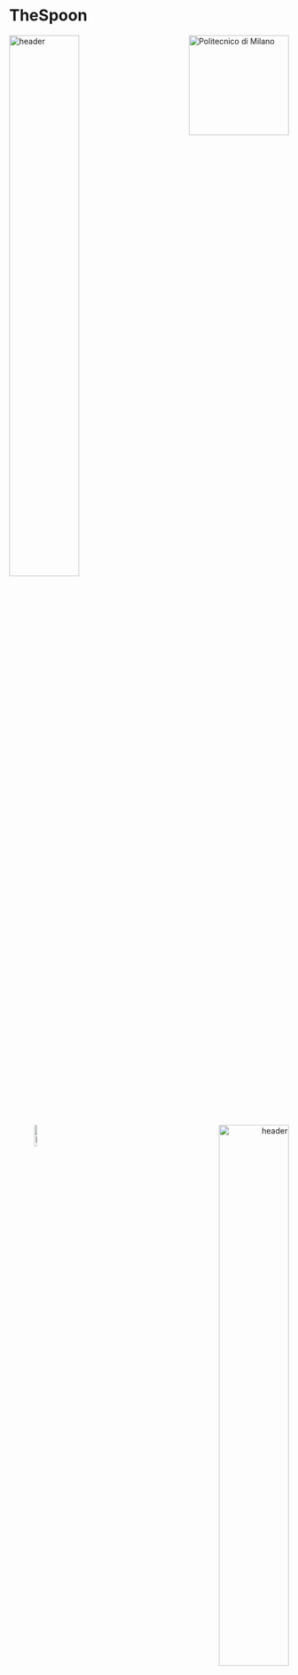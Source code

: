 # TheSpoon
<p align="left">
  <img width="50%" src="https://www.architetti.com/wp-content/uploads/2017/03/polimi-1.jpg" alt="header" />
  <img src="https://i.imgur.com/mPb3Qbd.gif" width="180" alt="Politecnico di Milano" align="right"/>
</p>
<p align="right">
  <img width="10%" src="https://upload.wikimedia.org/wikipedia/en/2/27/Fakultet_elektrotehnike_i_ra%C4%8Dunarstva%2C_Sveu%C4%8Dili%C5%A1te_u_Zagrebu_%28logo%29.jpg" alt="header" align ="left"/>
  <img width="50%" src="http://2018.mia-journal.com/wp-content/uploads/2017/11/fer1.jpg" alt="header" />
</p>

## Description
Repository of the project developed for the "Distributed Software Development" course, part of the Master of Science in Computer Science and Engineering and shared by Politecnico di Milano (POLIMI), Mälardalen University and Fakultet elektrotehnike i računarstva (Faculty of electrical engineering and computing) (FER). The group is formed by 10 students: 6 from Politecnico di Milano and 4 from Fakultet elektrotehnike i računarstva.

This course aims at assessing the students' ability to design and implement a complex software system by working togheter from different places in the world (some students are from POLIMI, which is in Milan (Italy), some others are from FER, which is in Zagreb (Croatia)). The requirements were given by a customer, which was a Senior developer in Deloitte Digital, so another assessed ability was being able to constantly contact him and satisfy his requests. The working framework used is SCRUM, so the students' ability to organize meetings and respect the SCRUM rules was also assesed. 

This repository refers to the 2019-2020 edition of the course, and the project assigned is "TheSpoon": an application that lets restaurant owners to register with their restaurant data and its menus, while customers can search specific food they want to eat and rate the restaurants. Another type of user, the consultant, can access the statistics of the application and monetize them by helping the restaurant owners improving their activity. More precisily, the project included:
- A web application used by the restaurant owners and the consultants
- A mobile app used bu the customers
- a backend that offers REST API endpoints to both the web application and the mobile app, with a Postgres database

The 10 members of the team were then divided among 3 subteams: web application subteam (4 people), mobile app subteam (3 people), backend subteam (3 people).

## Run the application
The server is hosted on Heroku. The folder of the web application is "thespoon". This is the link to access the running web app:

http://thespoon.herokuapp.com/

The backend is managed at the route of the repo. Here you can find the Swagger documentation of all the endpoints offered (it is also possibile to directly use them through the GUI, sending real messages to the backend and getting back real responses):

https://thespoon.herokuapp.com/api/docs/

The folder of the mobile app is "mobileApp". Inside that there is another README which explains how to run it.

The project has been developed with the following technologies:
- Server hosting: Heroku
- Backend: NodeJS
- API reference: Swagger
- Database: Postgres
- Frontend web: React
- Frontend mobile: React native
- Testing tool used to test backend, web and mobile: Jest
- Continuous integration: Travis CI
- Textual communication: Slack
- Meetings: Zoom

## Group
| First name | Last Name | University | Subteam         |
| ---------- | --------- | ---------- | --------------- |
| Ida Merete | Enholm    | POLIMI     | Mobile app      |
| Janine     | Stang     | POLIMI     | Mobile app      |
| Cathrine   | Akre-Aas  | POLIMI     | Mobile app      |
| Emilio     | Imperiali | POLIMI     | Backend         |
| Frikk      | Andersen  | POLIMI     | Backend         |
| Marin      | Milina    | FER        | Backend         |
| Markus     | Paulsen   | FER        | Web app         |
| Lora       | Žuliček   | FER        | Web app         |
| André      | Aing      | POLIMI     | Web app         |
| Matej      | Lazić     | FER        | Web app         |
